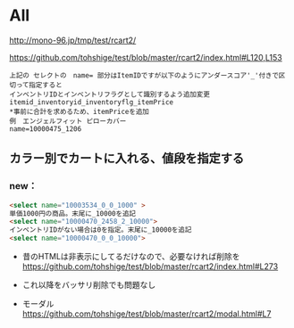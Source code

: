 
# All 
http://mono-96.jp/tmp/test/rcart2/


https://github.com/tohshige/test/blob/master/rcart2/index.html#L120,L153

```
上記の セレクトの　name= 部分はItemIDですが以下のようにアンダースコア'_'付きで区切って指定すると  
インベントリIDとインベントリフラグとして識別するよう追加変更  
itemid_inventoryid_inventoryflg_itemPrice  
*事前に合計を求めるため、itemPriceを追加
例　エンジェルフィット ピローカバー  
name=10000475_1206
```

## カラー別でカートに入れる、値段を指定する  
### new：  
```html
<select name="10003534_0_0_1000" >
単価1000円の商品。末尾に_10000を追記
<select name="10000470_2458_2_10000">
インベントリIDがない場合は0を指定。末尾に_10000を追記
<select name="10000470_0_0_10000">

```



- 昔のHTMLは非表示にしてるだけなので、必要なければ削除を
https://github.com/tohshige/test/blob/master/rcart2/index.html#L273
- これ以降をバッサリ削除でも問題なし

- モーダル
https://github.com/tohshige/test/blob/master/rcart2/modal.html#L7
